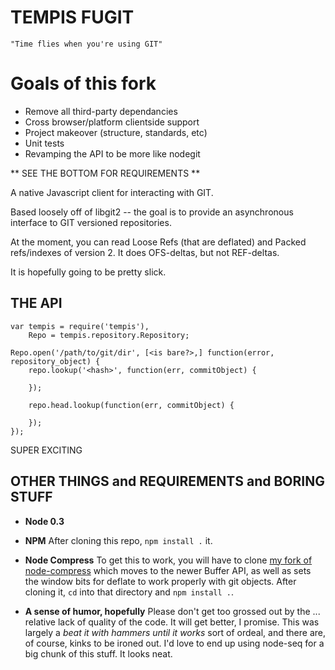 TEMPIS FUGIT
============

    "Time flies when you're using GIT"

# Goals of this fork #

* Remove all third-party dependancies
* Cross browser/platform clientside support
* Project makeover (structure, standards, etc)
* Unit tests
* Revamping the API to be more like nodegit


** SEE THE BOTTOM FOR REQUIREMENTS **

A native Javascript client for interacting with GIT.

Based loosely off of libgit2 -- the goal is to provide an asynchronous interface to GIT versioned repositories.

At the moment, you can read Loose Refs (that are deflated) and Packed refs/indexes of version 2. It does OFS-deltas, but not REF-deltas.

It is hopefully going to be pretty slick.

THE API
-------

    var tempis = require('tempis'),
        Repo = tempis.repository.Repository;

    Repo.open('/path/to/git/dir', [<is bare?>,] function(error, repository_object) {
        repo.lookup('<hash>', function(err, commitObject) {

        });

        repo.head.lookup(function(err, commitObject) {

        });
    });

SUPER EXCITING


OTHER THINGS and REQUIREMENTS and BORING STUFF
----------------------------------------------

*   **Node 0.3**

*   **NPM** After cloning this repo, `npm install .` it.

*   **Node Compress** To get this to work, you will have to clone [my fork of node-compress](https://github.com/chrisdickinson/node-compress) which
moves to the newer Buffer API, as well as sets the window bits for deflate to work properly with git objects. After cloning it, `cd` into that directory
and `npm install .`.

*   **A sense of humor, hopefully** Please don't get too grossed out by the ... relative lack of quality of the code. It will get better, I promise. This was largely a *beat it
with hammers until it works* sort of ordeal, and there are, of course, kinks to be ironed out. I'd love to end up using node-seq for a big chunk of this
stuff. It looks neat. 

